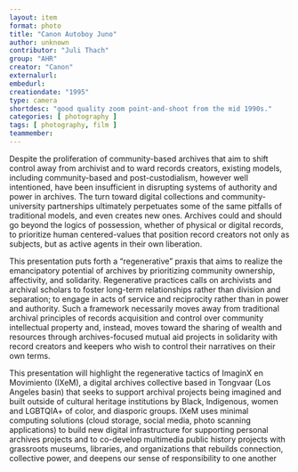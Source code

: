 ```yaml
---
layout: item
format: photo
title: "Canon Autoboy Juno"
author: unknown
contributor: "Juli Thach"
group: "AHR"
creator: "Canon"
externalurl: 
embedurl: 
creationdate: "1995"
type: camera
shortdesc: "good quality zoom point-and-shoot from the mid 1990s."
categories: [ photography ]
tags: [ photography, film ]
teammember: 
---
```


Despite the proliferation of community-based archives that aim to shift control away from archivist and to ward records creators, existing models, including community-based and post-custodialism, however well intentioned, have been insufficient in disrupting systems of authority and power in archives. The turn toward digital collections and community-university partnerships ultimately perpetuates some of the same pitfalls of traditional models, and even creates new ones. Archives could and should go beyond the logics of possession, whether of physical or digital records, to prioritize human centered-values that position record creators not only as subjects, but as active agents in their own liberation.
 
 
 This presentation puts forth a “regenerative” praxis that aims to realize the emancipatory potential of archives by prioritizing community ownership, affectivity, and solidarity. Regenerative practices calls on archivists and archival scholars to foster long-term relationships rather than division and separation; to engage in acts of service and reciprocity rather than in power and authority. Such a framework necessarily moves away from traditional archival principles of records acquisition and control over community intellectual property and, instead, moves toward the sharing of wealth and resources through archives-focused mutual aid projects in solidarity with record creators and keepers who wish to control their narratives on their own terms.
 
 
 This presentation will highlight the regenerative tactics of ImaginX en Movimiento (IXeM), a digital archives collective based in Tongvaar (Los Angeles basin) that seeks to support archival projects being imagined and built outside of cultural heritage institutions by Black, Indigenous, women and LGBTQIA+ of color, and diasporic groups. IXeM uses minimal computing solutions (cloud storage, social media, photo scanning applications) to build new digital infrastructure for supporting personal archives projects and to co-develop multimedia public history projects with grassroots museums, libraries, and organizations that rebuilds connection, collective power, and deepens our sense of responsibility to one another
